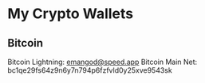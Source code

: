 # **My Crypto Wallets**
## **Bitcoin**

Bitcoin Lightning: emangod@speed.app
Bitcoin Main Net: bc1qe29fs64z9n6y7n794p6fzfvld0y25xve9543sk
